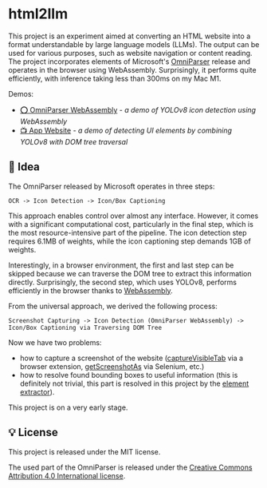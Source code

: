 # html2llm

This project is an experiment aimed at converting an HTML website into a format understandable by large language models (LLMs). The output can be used for various purposes, such as website navigation or content reading. The project incorporates elements of Microsoft's [OmniParser](https://github.com/microsoft/OmniParser) release and operates in the browser using WebAssembly. Surprisingly, it performs quite efficiently, with inference taking less than 300ms on my Mac M1.

Demos:

* [⭕ OmniParser WebAssembly](https://b4rtaz.github.io/html2llm/omni-parser-webassembly.html) - <i>a demo of YOLOv8 icon detection using WebAssembly</i>
* [📺 App Website](https://b4rtaz.github.io/html2llm/app-website.html) - <i>a demo of detecting UI elements by combining YOLOv8 with DOM tree traversal</i>

## 🚧 Idea

The OmniParser released by Microsoft operates in three steps:

`OCR -> Icon Detection -> Icon/Box Captioning`

This approach enables control over almost any interface. However, it comes with a significant computational cost, particularly in the final step, which is the most resource-intensive part of the pipeline. The icon detection step requires 6.1MB of weights, while the icon captioning step demands 1GB of weights.

Interestingly, in a browser environment, the first and last step can be skipped because we can traverse the DOM tree to extract this information directly. Surprisingly, the second step, which uses YOLOv8, performs efficiently in the browser thanks to [WebAssembly](https://github.com/Hyuto/yolov8-onnxruntime-web).

From the universal approach, we derived the following process:

`Screenshot Capturing -> Icon Detection (OmniParser WebAssembly) -> Icon/Box Captioning via Traversing DOM Tree`

Now we have two problems:

* how to capture a screenshot of the website ([captureVisibleTab](https://developer.mozilla.org/en-US/docs/Mozilla/Add-ons/WebExtensions/API/tabs/captureVisibleTab) via a browser extension, [getScreenshotAs](https://www.selenium.dev/selenium/docs/api/java/org/openqa/selenium/TakesScreenshot.html) via Selenium, etc.)
* how to resolve found bounding boxes to useful information (this is definitely not trivial, this part is resolved in this project by the [element extractor](html2llm/src/element-extractor/element-extractor.ts)).

This project is on a very early stage.

## 💡 License

This project is released under the MIT license.

The used part of the OmniParser is released under the [Creative Commons Attribution 4.0 International license](https://github.com/microsoft/OmniParser/blob/master/LICENSE).
